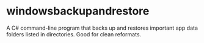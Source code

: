 windowsbackupandrestore
=======================

A C# command-line program that backs up and restores important app data folders listed in directories. Good for clean reformats.
